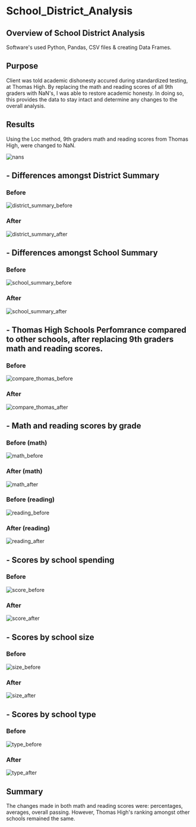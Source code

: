 # School_District_Analysis

## Overview of School District Analysis 

Software's used Python, Pandas, CSV files & creating Data Frames. 

## Purpose 

Client was told academic dishonesty accured during standardized testing, at Thomas High. By replacing the math and reading scores of all 9th graders with NaN's, I was able to restore academic honesty. In doing so, this provides the data to stay intact and determine any changes to the overall analysis. 

## Results 

Using the Loc method, 9th graders math and reading scores from Thomas High, were changed to NaN. 

![nans](assets/nans.png)

## - Differences amongst District Summary 

### Before 

![district_summary_before](assets/district_summary_before.png)

### After 

![district_summary_after](assets/district_summary_after.png)

## - Differences amongst School Summary 

### Before 

![school_summary_before](assets/school_summary_before.png)

### After 

![school_summary_after](assets/school_summary_after.png)

## - Thomas High Schools Perfomrance compared to other schools, after replacing 9th graders math and reading scores. 

### Before 

![compare_thomas_before](assets/compare_thomas_before.png)

### After 

![compare_thomas_after](assets/compare_thomas_after.png)

## - Math and reading scores by grade 

### Before (math)

![math_before](assets/math_before.png)

### After (math)

![math_after](assets/math_after.png)

### Before (reading)

![reading_before](assets/reading_before.png)

### After (reading)

![reading_after](assets/reading_after.png)

## - Scores by school spending 

### Before 

![score_before](assets/score_before.png)

### After 

![score_after](assets/score_after.png)

## - Scores by school size 

### Before 

![size_before](assets/size_before.png)

### After 

![size_after](assets/size_after.png)

## - Scores by school type 

### Before 

![type_before](assets/type_before.png)

### After 

![type_after](assets/type_after.png)

## Summary 

The changes made in both math and reading scores were: percentages, averages, overall passing. 
However, Thomas High's ranking amongst other schools remained the same.  
